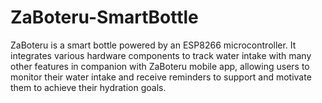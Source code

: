 # ZaBoteru-SmartBottle
ZaBoteru is a smart bottle powered by an ESP8266 microcontroller. It integrates various hardware components to track water intake with many other features in companion with ZaBoteru mobile app, allowing users to monitor their water intake and receive reminders to support and motivate them to achieve their hydration goals.
